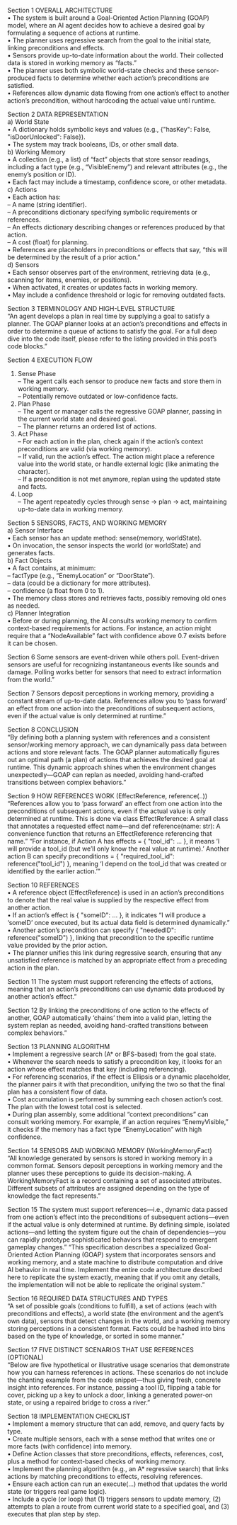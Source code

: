 Section 1
OVERALL ARCHITECTURE  
• The system is built around a Goal-Oriented Action Planning (GOAP) model, where an AI agent decides how to achieve a desired goal by formulating a sequence of actions at runtime.  
• The planner uses regressive search from the goal to the initial state, linking preconditions and effects.  
• Sensors provide up-to-date information about the world. Their collected data is stored in working memory as “facts.”  
• The planner uses both symbolic world-state checks and these sensor-produced facts to determine whether each action’s preconditions are satisfied.  
• References allow dynamic data flowing from one action’s effect to another action’s precondition, without hardcoding the actual value until runtime.

Section 2
DATA REPRESENTATION  
a) World State  
• A dictionary holds symbolic keys and values (e.g., {"hasKey": False, "isDoorUnlocked": False}).  
• The system may track booleans, IDs, or other small data.  
b) Working Memory  
• A collection (e.g., a list) of “fact” objects that store sensor readings, including a fact type (e.g., “VisibleEnemy”) and relevant attributes (e.g., the enemy’s position or ID).  
• Each fact may include a timestamp, confidence score, or other metadata.  
c) Actions  
• Each action has:  
  – A name (string identifier).  
  – A preconditions dictionary specifying symbolic requirements or references.  
  – An effects dictionary describing changes or references produced by that action.  
  – A cost (float) for planning.  
• References are placeholders in preconditions or effects that say, “this will be determined by the result of a prior action.”  
d) Sensors  
• Each sensor observes part of the environment, retrieving data (e.g., scanning for items, enemies, or positions).  
• When activated, it creates or updates facts in working memory.  
• May include a confidence threshold or logic for removing outdated facts.

Section 3
TERMINOLOGY AND HIGH-LEVEL STRUCTURE  
“An agent develops a plan in real time by supplying a goal to satisfy a planner. The GOAP planner looks at an action’s preconditions and effects in order to determine a queue of actions to satisfy the goal. For a full deep dive into the code itself, please refer to the listing provided in this post’s code blocks.”

Section 4
EXECUTION FLOW  
1) Sense Phase  
   – The agent calls each sensor to produce new facts and store them in working memory.  
   – Potentially remove outdated or low-confidence facts.  
2) Plan Phase  
   – The agent or manager calls the regressive GOAP planner, passing in the current world state and desired goal.  
   – The planner returns an ordered list of actions.  
3) Act Phase  
   – For each action in the plan, check again if the action’s context preconditions are valid (via working memory).  
   – If valid, run the action’s effect. The action might place a reference value into the world state, or handle external logic (like animating the character).  
   – If a precondition is not met anymore, replan using the updated state and facts.  
4) Loop  
   – The agent repeatedly cycles through sense → plan → act, maintaining up-to-date data in working memory.

Section 5
SENSORS, FACTS, AND WORKING MEMORY  
a) Sensor Interface  
• Each sensor has an update method: sense(memory, worldState).  
• On invocation, the sensor inspects the world (or worldState) and generates facts.  
b) Fact Objects  
• A fact contains, at minimum:  
  – factType (e.g., “EnemyLocation” or “DoorState”).  
  – data (could be a dictionary for more attributes).  
  – confidence (a float from 0 to 1).  
• The memory class stores and retrieves facts, possibly removing old ones as needed.  
c) Planner Integration  
• Before or during planning, the AI consults working memory to confirm context-based requirements for actions. For instance, an action might require that a “NodeAvailable” fact with confidence above 0.7 exists before it can be chosen.

Section 6
Some sensors are event-driven while others poll. Event-driven sensors are useful for recognizing instantaneous events like sounds and damage. Polling works better for sensors that need to extract information from the world.”

Section 7
Sensors deposit perceptions in working memory, providing a constant stream of up-to-date data. References allow you to ‘pass forward’ an effect from one action into the preconditions of subsequent actions, even if the actual value is only determined at runtime.”

Section 8
CONCLUSION  
“By defining both a planning system with references and a consistent sensor/working memory approach, we can dynamically pass data between actions and store relevant facts. The GOAP planner automatically figures out an optimal path (a plan) of actions that achieves the desired goal at runtime. This dynamic approach shines when the environment changes unexpectedly—GOAP can replan as needed, avoiding hand-crafted transitions between complex behaviors.”

Section 9
HOW REFERENCES WORK (EffectReference, reference(..))  
“References allow you to ‘pass forward’ an effect from one action into the preconditions of subsequent actions, even if the actual value is only determined at runtime. This is done via class EffectReference: A small class that annotates a requested effect name—and def reference(name: str): A convenience function that returns an EffectReference referencing that name.”
“For instance, if Action A has effects = { "tool_id": ... }, it means ‘I will provide a tool_id (but we’ll only know the real value at runtime).’ Another action B can specify preconditions = { "required_tool_id": reference("tool_id") }, meaning ‘I depend on the tool_id that was created or identified by the earlier action.’”

Section 10
REFERENCES  
• A reference object (EffectReference) is used in an action’s preconditions to denote that the real value is supplied by the respective effect from another action.  
• If an action’s effect is { "someID": ... }, it indicates “I will produce a ‘someID’ once executed, but its actual data field is determined dynamically.”  
• Another action’s precondition can specify { "neededID": reference("someID") }, linking that precondition to the specific runtime value provided by the prior action.  
• The planner unifies this link during regressive search, ensuring that any unsatisfied reference is matched by an appropriate effect from a preceding action in the plan.

Section 11
The system must support referencing the effects of actions, meaning that an action’s preconditions can use dynamic data produced by another action’s effect.”

Section 12
By linking the preconditions of one action to the effects of another, GOAP automatically ‘chains’ them into a valid plan, letting the system replan as needed, avoiding hand-crafted transitions between complex behaviors.”

Section 13
PLANNING ALGORITHM  
• Implement a regressive search (A* or BFS-based) from the goal state.  
• Whenever the search needs to satisfy a precondition key, it looks for an action whose effect matches that key (including referencing).  
• For referencing scenarios, if the effect is Ellipsis or a dynamic placeholder, the planner pairs it with that precondition, unifying the two so that the final plan has a consistent flow of data.  
• Cost accumulation is performed by summing each chosen action’s cost. The plan with the lowest total cost is selected.  
• During plan assembly, some additional “context preconditions” can consult working memory. For example, if an action requires “EnemyVisible,” it checks if the memory has a fact type “EnemyLocation” with high confidence.

Section 14
SENSORS AND WORKING MEMORY (WorkingMemoryFact)  
“All knowledge generated by sensors is stored in working memory in a common format. Sensors deposit perceptions in working memory and the planner uses these perceptions to guide its decision-making. A WorkingMemoryFact is a record containing a set of associated attributes. Different subsets of attributes are assigned depending on the type of knowledge the fact represents.”

Section 15
The system must support references—i.e., dynamic data passed from one action’s effect into the preconditions of subsequent actions—even if the actual value is only determined at runtime. By defining simple, isolated actions—and letting the system figure out the chain of dependencies—you can rapidly prototype sophisticated behaviors that respond to emergent gameplay changes.”
“This specification describes a specialized Goal-Oriented Action Planning (GOAP) system that incorporates sensors and working memory, and a state machine to distribute computation and drive AI behavior in real time. Implement the entire code architecture described here to replicate the system exactly, meaning that if you omit any details, the implementation will not be able to replicate the original system.”

Section 16
REQUIRED DATA STRUCTURES AND TYPES  
“A set of possible goals (conditions to fulfill), a set of actions (each with preconditions and effects), a world state (the environment and the agent’s own data), sensors that detect changes in the world, and a working memory storing perceptions in a consistent format. Facts could be hashed into bins based on the type of knowledge, or sorted in some manner.”

Section 17
FIVE DISTINCT SCENARIOS THAT USE REFERENCES (OPTIONAL)  
“Below are five hypothetical or illustrative usage scenarios that demonstrate how you can harness references in actions. These scenarios do not include the chanting example from the code snippet—thus giving fresh, concrete insight into references. For instance, passing a tool ID, flipping a table for cover, picking up a key to unlock a door, linking a generated power-on state, or using a repaired bridge to cross a river.”

Section 18
IMPLEMENTATION CHECKLIST  
• Implement a memory structure that can add, remove, and query facts by type.  
• Create multiple sensors, each with a sense method that writes one or more facts (with confidence) into memory.  
• Define Action classes that store preconditions, effects, references, cost, plus a method for context-based checks of working memory.  
• Implement the planning algorithm (e.g., an A* regressive search) that links actions by matching preconditions to effects, resolving references.  
• Ensure each action can run an execute(...) method that updates the world state (or triggers real game logic).  
• Include a cycle (or loop) that (1) triggers sensors to update memory, (2) attempts to plan a route from current world state to a specified goal, and (3) executes that plan step by step.
